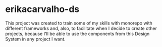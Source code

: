 # erikacarvalho-ds
This project was created to train some of my skills with monorepo with different frameworks and, also, to facilitate when I decide to create other projects, because I'll be able to use the components from this Design System in any project I want.
